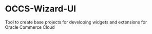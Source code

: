 # OCCS-Wizard-UI
Tool to create base projects for developing widgets and extensions for Oracle Commerce Cloud
